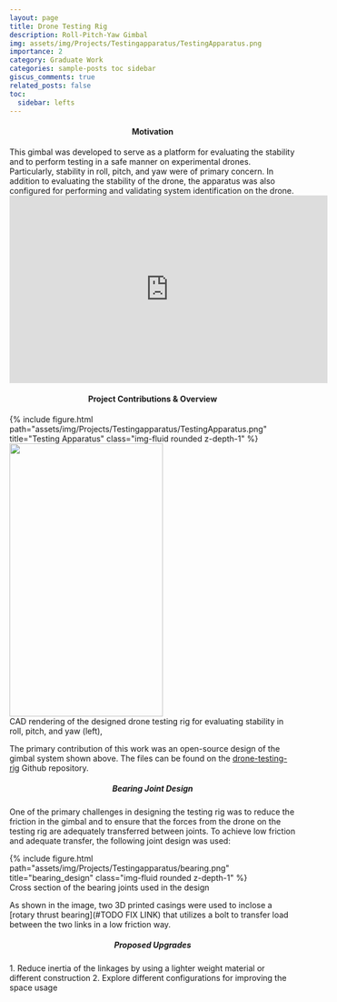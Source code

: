 ```yaml
---
layout: page
title: Drone Testing Rig
description: Roll-Pitch-Yaw Gimbal
img: assets/img/Projects/Testingapparatus/TestingApparatus.png
importance: 2
category: Graduate Work
categories: sample-posts toc sidebar
giscus_comments: true
related_posts: false
toc:
  sidebar: lefts
---
```


<h4 id="motivation" style="text-align: center;">Motivation</h4>
This gimbal was developed to serve as a platform for evaluating the stability and to perform testing in a safe manner on experimental drones. Particularly, stability in roll, pitch, and yaw were of primary concern. In addition to evaluating the stability of the drone, the apparatus was also configured for performing and validating system identification on the drone. 

<iframe src="https://giphy.com/embed/8lu0KKRJa3bD7ktRBa" width="560" height="330" frameBorder="0" class="giphy-embed" allowFullScreen></iframe><p><a href="https://giphy.com/gifs/8lu0KKRJa3bD7ktRBa"></a></p>


<h4 id="contributions" style="text-align: center;">Project Contributions & Overview</h4>

<div class="row justify-content-sm-center">
    <div class="col-sm mt-3 mt-md-0">
        {% include figure.html path="assets/img/Projects/Testingapparatus/TestingApparatus.png" title="Testing Apparatus" class="img-fluid rounded z-depth-1" %}
    </div>
    <img src="https://media.giphy.com/media/v1.Y2lkPTc5MGI3NjExMWZlMzQ1NGRlNTJjOWYwODY3ZjlmODI3ZjQ3YzNjOThiNGM1NmQzNyZlcD12MV9pbnRlcm5hbF9naWZzX2dpZklkJmN0PWc/SEwIQnjGOhuSpIEuQz/giphy.gif" width="270" height="480" />
</div>
<div class="caption">
    CAD rendering of the designed drone testing rig for evaluating stability in roll, pitch, and yaw (left), 
</div>

The primary contribution of this work was an open-source design of the gimbal system shown above. The files can be found on the [drone-testing-rig](https://github.com/kristanhilby/drone-testing-rig.git) Github repository. 

<h5 id="bearingdesign" style="text-align: center;">Bearing Joint Design</h5>

One of the primary challenges in designing the testing rig was to reduce the friction in the gimbal and to ensure that the forces from the drone on the testing rig are adequately transferred between joints. To achieve low friction and adequate transfer, the following joint design was used:

<div class="d-flex justify-content-center">
    <div class="col-sm mt-7 mt-md-0">
        {% include figure.html path="assets/img/Projects/Testingapparatus/bearing.png" title="bearing_design" class="img-fluid rounded z-depth-1" %}
    </div>
</div>
<div class="caption">
   Cross section of the bearing joints used in the design
</div>

As shown in the image, two 3D printed casings were used to inclose a [rotary thrust bearing](#TODO FIX LINK) that utilizes a bolt to transfer load between the two links in a low friction way. 

<h5 id="upgrades" style="text-align: center;">Proposed Upgrades</h5>
1. Reduce inertia of the linkages by using a lighter weight material or different construction
2. Explore different configurations for improving the space usage